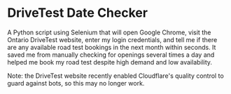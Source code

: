 # DriveTest Date Checker
A Python script using Selenium that will open Google Chrome, visit the Ontario DriveTest website, enter my login credentials, and tell me if there are any available road test bookings in the next month within seconds. It saved me from manually checking for openings several times a day and helped me book my road test despite high demand and low availability.

Note: the DriveTest website recently enabled Cloudflare's quality control to guard against bots, so this may no longer work.
